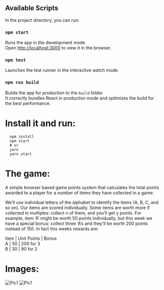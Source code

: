 ## Available Scripts

In the project directory, you can run:

### `npm start`

Runs the app in the development mode.<br>
Open [http://localhost:3000](http://localhost:3000) to view it in the browser.

### `npm test`

Launches the test runner in the interactive watch mode.<br>

### `npm run build`

Builds the app for production to the `build` folder.<br>
It correctly bundles React in production mode and optimizes the build for the best performance.

# Install it and run:

```
  npm install
  npm start
  # or
  yarn
  yarn start
```


# The game:
A simple browser based game points system that calculates the total
points awarded to a player for a number of items they have collected in a game.

We’ll use individual letters of the alphabet to identify the items (A, B, C, and so on). Our items
are scored individually. Some items are worth more if collected in multiples: collect n of them,
and you’ll get y points. For example, item ‘A’ might be worth 50 points individually, but this
week we have a special bonus: collect three ‘A’s and they’ll be worth 200 points instead of
150. In fact this weeks rewards are:

Item  |  Unit Points  |  Bonus<br>
A     |  50           |  200 for 3<br>
B     |  30           |  90 for 2<br>

# Images:
![Pic1](https://i.imgur.com/wkOWUCF.png)
![Pic1](https://i.imgur.com/A2adAmQ.png)

